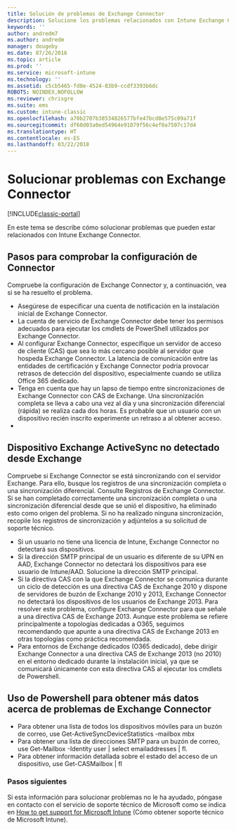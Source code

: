 ```yaml
---
title: Solución de problemas de Exchange Connector
description: Solucione los problemas relacionados con Intune Exchange Connector.
keywords: ''
author: andredm7
ms.author: andredm
manager: dougeby
ms.date: 07/26/2016
ms.topic: article
ms.prod: ''
ms.service: microsoft-intune
ms.technology: ''
ms.assetid: c5cb5465-fd8e-4524-83b9-ccdf3393b6dc
ROBOTS: NOINDEX,NOFOLLOW
ms.reviewer: chrisgre
ms.suite: ems
ms.custom: intune-classic
ms.openlocfilehash: a70b2707b38534826577bfe47bcd8e575c09a71f
ms.sourcegitcommit: df60d03a0ed54964e91879f56c4ef0a7507c17d4
ms.translationtype: HT
ms.contentlocale: es-ES
ms.lasthandoff: 03/22/2018
---
```

# <a name="troubleshoot-the-exchange-connector"></a>Solucionar problemas con Exchange Connector

[!INCLUDE[classic-portal](../includes/classic-portal.md)]

En este tema se describe cómo solucionar problemas que pueden estar relacionados con Intune Exchange Connector.

## <a name="steps-for-checking-the-connector-configuration"></a>Pasos para comprobar la configuración de Connector 

Compruebe la configuración de Exchange Connector y, a continuación, vea si se ha resuelto el problema.

- Asegúrese de especificar una cuenta de notificación en la instalación inicial de Exchange Connector.
- La cuenta de servicio de Exchange Connector debe tener los permisos adecuados para ejecutar los cmdlets de PowerShell utilizados por Exchange Connector.
- Al configurar Exchange Connector, especifique un servidor de acceso de cliente (CAS) que sea lo más cercano posible al servidor que hospeda Exchange Connector. La latencia de comunicación entre las entidades de certificación y Exchange Connector podría provocar retrasos de detección del dispositivo, especialmente cuando se utiliza Office 365 dedicado.
- Tenga en cuenta que hay un lapso de tiempo entre sincronizaciones de Exchange Connector con CAS de Exchange. Una sincronización completa se lleva a cabo una vez al día y una sincronización diferencial (rápida) se realiza cada dos horas. Es probable que un usuario con un dispositivo recién inscrito experimente un retraso a al obtener acceso.
- 
## <a name="exchange-activesync-device-not-discovered-from-exchange"></a>Dispositivo Exchange ActiveSync no detectado desde Exchange
Compruebe si Exchange Connector se está sincronizando con el servidor Exchange. Para ello, busque los registros de una sincronización completa o una sincronización diferencial. Consulte Registros de Exchange Connector. Si se han completado correctamente una sincronización completa o una sincronización diferencial desde que se unió el dispositivo, ha eliminado esto como origen del problema. Si no ha realizado ninguna sincronización, recopile los registros de sincronización y adjúntelos a su solicitud de soporte técnico.

- Si un usuario no tiene una licencia de Intune, Exchange Connector no detectará sus dispositivos.
- Si la dirección SMTP principal de un usuario es diferente de su UPN en AAD, Exchange Connector no detectará los dispositivos para ese usuario de Intune/AAD. Solucione la dirección SMTP principal.
- Si la directiva CAS con la que Exchange Connector se comunica durante un ciclo de detección es una directiva CAS de Exchange 2010 y dispone de servidores de buzón de Exchange 2010 y 2013, Exchange Connector no detectará los dispositivos de los usuarios de Exchange 2013. Para resolver este problema, configure Exchange Connector para que señale a una directiva CAS de Exchange 2013.  Aunque este problema se refiere principalmente a topologías dedicadas a O365, seguimos recomendando que apunte a una directiva CAS de Exchange 2013 en otras topologías como práctica recomendada.
- Para entornos de Exchange dedicados (O365 dedicado), debe dirigir Exchange Connector a una directiva CAS de Exchange 2013 (no 2010) en el entorno dedicado durante la instalación inicial, ya que se comunicará únicamente con esta directiva CAS al ejecutar los cmdlets de Powershell.


## <a name="using-powershell-to-get-more-data-on-exchange-connector-issues"></a>Uso de Powershell para obtener más datos acerca de problemas de Exchange Connector
- Para obtener una lista de todos los dispositivos móviles para un buzón de correo, use Get-ActiveSyncDeviceStatistics -mailbox mbx
- Para obtener una lista de direcciones SMTP para un buzón de correo, use Get-Mailbox -Identity user | select emailaddresses | fl.
- Para obtener información detallada sobre el estado del acceso de un dispositivo, use Get-CASMailbox <upn> | fl

### <a name="next-steps"></a>Pasos siguientes
Si esta información para solucionar problemas no le ha ayudado, póngase en contacto con el servicio de soporte técnico de Microsoft como se indica en [How to get support for Microsoft Intune](how-to-get-support-for-microsoft-intune.md) (Cómo obtener soporte técnico de Microsoft Intune).
